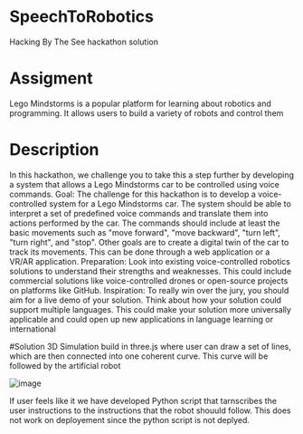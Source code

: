 # SpeechToRobotics
Hacking By The See hackathon solution 

# Assigment
Lego Mindstorms is a popular platform for learning about robotics and programming. It allows users to build a variety of robots and control them

# Description
In this hackathon, we challenge you to take this a step further by developing a system that allows a Lego Mindstorms car to be controlled using voice commands.
Goal: The challenge for this hackathon is to develop a voice-controlled system for a Lego Mindstorms car. The system should be able to interpret a set of predefined voice commands and translate them into actions performed by the car. The commands should include at least the basic movements such as "move forward", "move backward", "turn left", "turn right", and
"stop". Other goals are to create a digital twin of the car to track its movements. This can be done through a web application or a VR/AR application.
Preparation: Look into existing voice-controlled robotics solutions to understand their strengths and weaknesses. This could include commercial solutions like voice-controlled drones or open-source projects on platforms like GitHub.
Inspiration: To really win over the jury, you should aim for a live demo of your solution. Think about how your solution could support multiple languages. This could make your solution more universally applicable and could open up new applications in language learning or international

#Solution
3D Simulation build in three.js where user can draw a set of lines, which are then connected into one coherent curve. This curve will be followed by the artificial robot

![image](https://github.com/wpsimon09/SpeechToRobotics/assets/95319163/0b89cb71-22d6-47ad-be70-c1bb9fabecce)

If user feels like it we have developed Python script that tarnscribes the user instructions to the instructions that the robot shouuld follow. This does not work on deployement since the python script is not deplyed.
